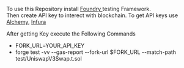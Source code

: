 To use this Repository install <a href="https://book.getfoundry.sh/getting-started/installation"> Foundry </a> testing Framework.<br>
Then create API key to interect with blockchain. To get API keys use <a href="https://www.alchemy.com/">Alchemy</a>, <a href="https://www.infura.io/">Infura</a>

After getting Key execute the Following Commands
<ul> 
  <li>FORK_URL=YOUR_API_KEY </li>
  <li>forge test -vv --gas-report --fork-url $FORK_URL --match-path test/UniswapV3Swap.t.sol  </li>
</ul>
